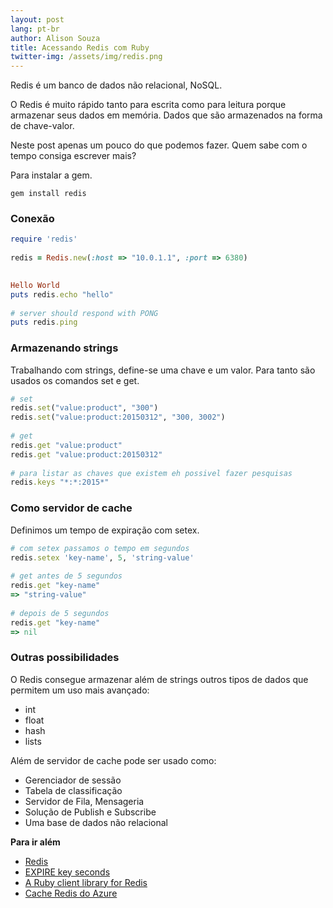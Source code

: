 ```yaml
---
layout: post
lang: pt-br
author: Alison Souza
title: Acessando Redis com Ruby
twitter-img: /assets/img/redis.png
---
```

Redis é um banco de dados não relacional, NoSQL.

O Redis é muito rápido tanto para escrita como para leitura porque armazenar seus dados em memória. Dados que são armazenados na forma de chave-valor.

Neste post apenas um pouco do que podemos fazer. Quem sabe com o tempo consiga escrever mais?

Para instalar a gem.

```shell
gem install redis
```

### Conexão
```ruby
require 'redis'
  
redis = Redis.new(:host => "10.0.1.1", :port => 6380)
 

Hello World
puts redis.echo "hello"
  
# server should respond with PONG
puts redis.ping
```
 

### Armazenando strings
Trabalhando com strings, define-se uma chave e um valor. Para tanto são usados os comandos set e get.

```ruby
# set
redis.set("value:product", "300")
redis.set("value:product:20150312", "300, 3002")
  
# get
redis.get "value:product"
redis.get "value:product:20150312"
  
# para listar as chaves que existem eh possivel fazer pesquisas
redis.keys "*:*:2015*"
```
 

### Como servidor de cache
Definimos um tempo de expiração com setex.

```ruby
# com setex passamos o tempo em segundos
redis.setex 'key-name', 5, 'string-value'
  
# get antes de 5 segundos
redis.get "key-name"
=> "string-value"
  
# depois de 5 segundos 
redis.get "key-name"
=> nil
```
 

### Outras possibilidades

O Redis consegue armazenar além de strings outros tipos de dados que permitem um uso mais avançado:
- int
- float
- hash
- lists

Além de servidor de cache pode ser usado como:
- Gerenciador de sessão
- Tabela de classificação
- Servidor de Fila, Mensageria
- Solução de Publish e Subscribe
- Uma base de dados não relacional
 

**Para ir além**

- [Redis](https://try.redis.io/)
- [EXPIRE key seconds](https://redis.io/commands/expire) 
- [A Ruby client library for Redis](https://github.com/redis/redis-rb) 
- [Cache Redis do Azure](https://azure.microsoft.com/pt-br/services/cache/)
 
